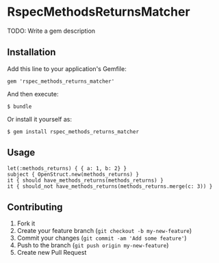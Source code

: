 # RspecMethodsReturnsMatcher

TODO: Write a gem description

## Installation

Add this line to your application's Gemfile:

    gem 'rspec_methods_returns_matcher'

And then execute:

    $ bundle

Or install it yourself as:

    $ gem install rspec_methods_returns_matcher

## Usage

    let(:methods_returns) { { a: 1, b: 2} }
    subject { OpenStruct.new(methods_returns) }
    it { should have_methods_returns(methods_returns) }
    it { should_not have_methods_returns(methods_returns.merge(c: 3)) }


## Contributing

1. Fork it
2. Create your feature branch (`git checkout -b my-new-feature`)
3. Commit your changes (`git commit -am 'Add some feature'`)
4. Push to the branch (`git push origin my-new-feature`)
5. Create new Pull Request
